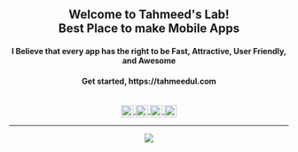 <h2 align="center">Welcome to Tahmeed's Lab!<br>
Best Place to make Mobile Apps</h3>
<h4 align="center">I Believe that every app has the right to be Fast, Attractive, User Friendly, and Awesome</h4>
 
<h4 align="center">Get started, https://tahmeedul.com </h4>
<br>

 <div align="center">
 
<a href="https://www.facebook.com/thetahmeed/">
  <img align="center" alt="Tahmeed's Facebook" width="22px" src="https://cdn.jsdelivr.net/npm/simple-icons@v3/icons/facebook.svg" />
</a>

<a href="https://twitter.com/thetahmeed">
  <img align="center" alt="Tahmeed's Twitter" width="22px" src="https://cdn.jsdelivr.net/npm/simple-icons@v3/icons/twitter.svg" />
</a>

<a href="https://linkedin.com/in/thetahmeed">
  <img align="center" alt="Tahmeed's Linkdein" width="22px" src="https://cdn.jsdelivr.net/npm/simple-icons@v3/icons/linkedin.svg" />
</a>

<a href="https://instagram.com/thetahmeed">
  <img align="center" alt="Tahmeed's Instagram" width="22px" src="https://cdn.jsdelivr.net/npm/simple-icons@v3/icons/instagram.svg" />
</a>

<hr/>
<a href="https://github.com/thetahmeed">
  <img align="center" src="https://github-readme-stats.vercel.app/api/top-langs/?username=thetahmeed&theme=light&hide_langs_below=1" />
</a>
<!--
<a href="https://github.com/thetahmeed">
 <img align="center" src="https://github-readme-stats.vercel.app/api?username=thetahmeed&show_icons=true&theme=light&line_height=27" alt="Tahmeed's github stats"/>
</a>
-->

</div>
